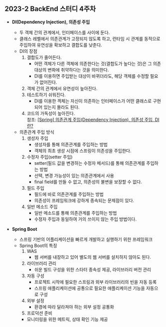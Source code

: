 ## 2023-2 BackEnd 스터디 4주차

- **DI(Dependency Injection), 의존성 주입**
    - 두 객체 간의 관계에서, 인터페이스를 사이에 둔다.
    - 클래스 레벨에서 의존관계가 고정되지 않도록 하고, 런타임 시 관계를 동적으로 주입하여 유연성을 확보하고 결합도를 낮춘다.
    - DI의 장점
        1. 결합도가 줄어든다.
            - 어떤 객체가 다른 객체에 의존한다는 것(결합도가 높다는 것)은 그 의존 대상의 변화에 취약하다는 것을 의미한다.
            - DI를 이용하면 주입받는 대상이 바뀌더라도, 해당 객체를 수정할 필요가 없어진다.
        2. 객체 간의 관계에서 유연성이 높아진다.
        3. 테스트하기 쉬워진다.
            - DI를 이용한 겍체는 자신이 의존하는 인터페이스가 어떤 클래스로 구현되어 있는지 몰라도 된다.
        4. 코드의 가독성이 높아진다.<br/>
           참조: [[Spring] 의존관계 주입(Dependency Injection), 의존성 주입, DI란?](https://code-lab1.tistory.com/122)
    - 의존관계 주입 방식
        1. 생성자 주입
            - 생성자를 통해 의존관계를 주입하는 방법
            - 객체의 최초 생성 시점에 스프링이 의존성을 주입한다.
        2. 수정자 주입(setter 주입)
            - setter(필드 값을 변경하는 수정자 메서드)를 통해 의존관계를 주입하는 방법
            - 선택, 변경 가능성이 있는 의존관계에서 사용
            - final field를 만들 수 없고, 의존성의 불변을 보장할 수 없다.
        3. 필드 주입
            - 필드에 바로 의존관계를 주입하는 방법
            - 의존성이 프레임워크에 강하게 종속되는 문제점이 있다.
        4. 일반 메소드 주입
            - 일반 메소드를 통해 의존관계를 주입하는 방법
            - 수정자 주입과 동일하여 거의 쓰이지 않는 주입 방법이다.

- **Spring Boot**
    - 스프링 기반의 어플리케이션을 빠르게 개발하고 실행하기 위한 프레임워크
    - Spring Boot의 특징
        1. WAS
            - 웹 서버를 내장하고 있어 별도의 웹 서버를 설치하지 않아도 된다.
        2. 라이브러리 관리
            - 쉬운 빌드 구성을 위한 스타터 종속성 제공, 라이브러리 버전 관리
        3. 자동 구성
            - 프로젝트 시작에 필요한 스프링과 외부 라이브러리의 빈을 자동 등록
            - 스프링 애플리케이션에 공통으로 필요한 애플리케이션 기능을 자동으로 구성
        4. 외부 설정
            - 환경에 따라 달라져야 하는 외부 설정 공통화
        5. 프로덕션 준비
        - 모니터링을 위한 메트릭, 상태 확인 기능 제공